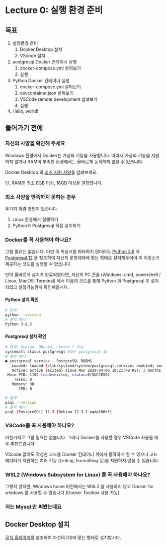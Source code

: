 # Lecture 0: 실행 환경 준비

## 목표
1. 실행환경 준비
    1. Docker Desktop 설치
    1. VScode 설치
1. postgresql Docker 컨테이너 실행
    1. docker-compose.yml 살펴보기
    1. 실행
1. Python Docker 컨테이너 실행
    1. docker-compose.yml 살펴보기
    1. devcontainer.json 살펴보기
    1. VSCode remote development 살펴보기
    1. 실행
1. Hello, world!

## 들어가기 전에
### 자신의 사양을 확인해 주세요
Windows 환경에서 Docker는 가상화 기능을 사용합니다. 따라서 가상화 기능을 지원하지 않거나 RAM이 부족한 환경에서는 올바르게 동작하지 않을 수 있습니다.

Docker Desktop 의 [최소 지원 사양](https://docs.docker.com/docker-for-windows/install-windows-home/#system-requirements)을 살펴보세요.

단, RAM은 최소 8GB 이상, 16GB 이상을 권장합니다.

### 최소 사양을 만족하지 못하는 경우

두가지 해결 방법이 있습니다.

1. Linux 환경에서 실행하기
1. Python과 Postgresql 직접 설치하기

### Docker를 꼭 사용해야 하나요?
그럴 필요는 없습니다. 다만 이 학습서를 따라하지 않더라도 [Python 3.8](https://www.python.org/downloads/) 과 [Postgresql 12](https://www.postgresql.org/download/) 을 참조하여 자신의 운영체제에 맞는 형태로 설치해두어야 이 저장소가 제공하는 코드를 실행할 수 있습니다.

만약 올바르게 설치가 완료되었다면, 자신의 PC 콘솔 (Windows: cmd, powershell / Linux, MacOS: Terminal) 에서 다음의 코드를 통해 Python 과 Postgresql 이 설치되었고 실행가능한지 확인해봅시다.

#### Python 설치 확인
```bash
# 입력
python --version
# 출력 예시
Python 3.8.5
```
#### Postgresql 설치 확인
```bash
# 입력: Debian, Ubuntu, Centos 7 이상
systemctl status postgresql #또는 postgresql-12
# 출력 예시
● postgresql.service - PostgreSQL RDBMS
   Loaded: loaded (/lib/systemd/system/postgresql.service; enabled; vendor preset: enabled)
   Active: active (exited) since Mon 2020-04-06 10:21:48 KST; 3 months 24 days ago
 Main PID: 1152 (code=exited, status=0/SUCCESS)
    Tasks: 0
   Memory: 0B
      CPU: 0
```
```bash
# 입력
psql --version
# 출력 예시
psql (PostgreSQL) 12.3 (Debian 12.3-1.pgdg100+1)
```
### VSCode를 꼭 사용해야 하나요?
마찬가지로 그럴 필요는 없습니다. 그러나 Docker를 사용할 경우 VSCode 사용을 매우 추천드립니다.

VScode 없이도 작성한 코드를 Docker 컨테이너 위에서 동작하게 할 수 있으나 코드 에디터가 지원하는 여러 기능 (Linting, Formatting 등)을 지원하지 않을 수 있습니다.

### WSL2 (Windows Subsystem for Linux) 를 꼭 사용해야 하나요?
그렇지 않지만, Windows home 버전에서는 WSL2 를 사용하지 않고 Docker for windows 를 사용할 수 없습니다 (Docker Toolbox 사용 가능). 

### 저는 Mysql 만 써봤는데요

## Docker Desktop 설치

[공식 홈페이지](https://docs.docker.com/desktop/)를 참조하여 자신의 OS에 맞는 형태로 설치합시다.
